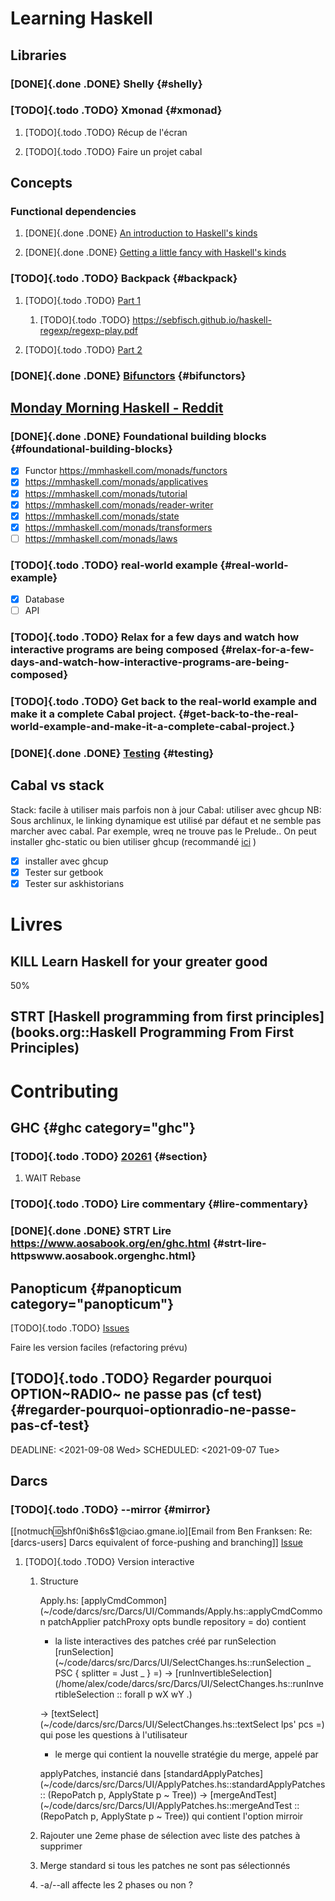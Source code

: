 # Learning Haskell

## Libraries

### [DONE]{.done .DONE} Shelly {#shelly}

### [TODO]{.todo .TODO} Xmonad {#xmonad}

1.  [TODO]{.todo .TODO} Récup de l\'écran

2.  [TODO]{.todo .TODO} Faire un projet cabal

## Concepts

### Functional dependencies

1.  [DONE]{.done .DONE} [An introduction to Haskell\'s
    kinds](https://www.youtube.com/watch?v=JleVecHAad4)

2.  [DONE]{.done .DONE} [Getting a little fancy with Haskell\'s
    kinds](https://www.youtube.com/watch?v=Qy_yxVkO8no)

### [TODO]{.todo .TODO} Backpack {#backpack}

1.  [TODO]{.todo .TODO} [Part
    1](http://blog.ezyang.com/2016/10/try-backpack-ghc-backpack/)

    1.  [TODO]{.todo .TODO}
        <https://sebfisch.github.io/haskell-regexp/regexp-play.pdf>

2.  [TODO]{.todo .TODO} [Part
    2](http://blog.ezyang.com/2017/01/try-backpack-cabal-packages/)

### [DONE]{.done .DONE} [Bifunctors](https://www.quora.com/What-are-some-practical-uses-of-bifunctors-in-Haskell/answer/James-Bowen-13) {#bifunctors}

## [Monday Morning Haskell - Reddit](https://www.reddit.com/r/haskell/comments/npxfba/ive_tried_to_learn_haskell_several_times_but_keep/h084wwa?utm_source=share&utm_medium=web2x&context=3)

### [DONE]{.done .DONE} Foundational building blocks {#foundational-building-blocks}

-   [x] Functor <https://mmhaskell.com/monads/functors>
-   [x] <https://mmhaskell.com/monads/applicatives>
-   [x] <https://mmhaskell.com/monads/tutorial>
-   [x] <https://mmhaskell.com/monads/reader-writer>
-   [x] <https://mmhaskell.com/monads/state>
-   [x] <https://mmhaskell.com/monads/transformers>
-   [ ] <https://mmhaskell.com/monads/laws>

### [TODO]{.todo .TODO} real-world example {#real-world-example}

-   [x] Database
-   [ ] API

### [TODO]{.todo .TODO} Relax for a few days and watch how interactive programs are being composed {#relax-for-a-few-days-and-watch-how-interactive-programs-are-being-composed}

### [TODO]{.todo .TODO} Get back to the real-world example and make it a complete Cabal project. {#get-back-to-the-real-world-example-and-make-it-a-complete-cabal-project.}

### [DONE]{.done .DONE} [Testing](https://mmhaskell.com/testing/test-driven-development) {#testing}

## Cabal vs stack

Stack: facile à utiliser mais parfois non à jour Cabal: utiliser avec
ghcup NB: Sous archlinux, le linking dynamique est utilisé par défaut et
ne semble pas marcher avec cabal. Par exemple, wreq ne trouve pas le
Prelude.. On peut installer ghc-static ou bien utiliser ghcup
(recommandé
[ici](https://github.com/haskell/haskell-ide-engine/issues/1647) )

-   [x] installer avec ghcup
-   [x] Tester sur getbook
-   [x] Tester sur askhistorians

# Livres

## KILL Learn Haskell for your greater good

50%

## STRT [Haskell programming from first principles](books.org::Haskell Programming From First Principles)

# Contributing

## GHC {#ghc category="ghc"}

### [TODO]{.todo .TODO} [20261](https://gitlab.haskell.org/ghc/ghc/-/issues/20261) {#section}

1.  WAIT Rebase

### [TODO]{.todo .TODO} Lire commentary {#lire-commentary}

### [DONE]{.done .DONE} STRT Lire <https://www.aosabook.org/en/ghc.html> {#strt-lire-httpswww.aosabook.orgenghc.html}

## Panopticum {#panopticum category="panopticum"}

[TODO]{.todo .TODO}
[Issues](https://foss.heptapod.net/bsdutils/panopticum/-/issues)

Faire les version faciles (refactoring prévu)

## [TODO]{.todo .TODO} Regarder pourquoi OPTION~RADIO~ ne passe pas (cf test) {#regarder-pourquoi-optionradio-ne-passe-pas-cf-test}

DEADLINE: \<2021-09-08 Wed> SCHEDULED: \<2021-09-07 Tue>

## Darcs

### [TODO]{.todo .TODO} --mirror {#mirror}

\[\[notmuch:id:shf0ni\$h6s\$1\@ciao.gmane.io\]\[Email from Ben Franksen:
Re: \[darcs-users\] Darcs equivalent of force-pushing and branching\]\]
[Issue](http://bugs.darcs.net/issue2683)

1.  [TODO]{.todo .TODO} Version interactive

    1.  Structure

        Apply.hs:
        [applyCmdCommon](~/code/darcs/src/Darcs/UI/Commands/Apply.hs::applyCmdCommon patchApplier patchProxy opts bundle repository = do)
        contient

        -   la liste interactives des patches créé par runSelection
            [runSelection](~/code/darcs/src/Darcs/UI/SelectChanges.hs::runSelection _ PSC { splitter = Just _ } =)
            -\>
            [runInvertibleSelection](/home/alex/code/darcs/src/Darcs/UI/SelectChanges.hs::runInvertibleSelection :: forall p wX wY .)

        -\>
        [textSelect](~/code/darcs/src/Darcs/UI/SelectChanges.hs::textSelect lps' pcs =)
        qui pose les questions à l\'utilisateur

        -   le merge qui contient la nouvelle stratégie du merge, appelé
            par

        applyPatches, instancié dans
        [standardApplyPatches](~/code/darcs/src/Darcs/UI/ApplyPatches.hs::standardApplyPatches :: (RepoPatch p, ApplyState p ~ Tree))
        -\>
        [mergeAndTest](~/code/darcs/src/Darcs/UI/ApplyPatches.hs::mergeAndTest :: (RepoPatch p, ApplyState p ~ Tree))
        qui contient l\'option mirroir

    2.  Rajouter une 2eme phase de sélection avec liste des patches à
        supprimer

    3.  Merge standard si tous les patches ne sont pas sélectionnés

    4.  -a/--all affecte les 2 phases ou non ?

